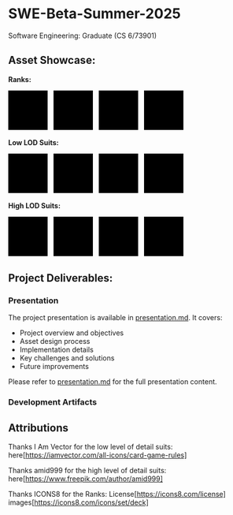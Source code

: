 # SWE-Beta-Summer-2025
Software Engineering: Graduate (CS 6/73901)

## Asset Showcase:

<style>
img.color-adjust {
  filter: brightness(0);
}
</style>

**Ranks:**

<p align="left">
  <img src="p5-cards/assets/rank/jack.png" alt="Jack" width="80" height="80" style="margin-right: 8px;" class="color-adjust"/>
  <img src="p5-cards/assets/rank/joker.png" alt="Joker" width="80" height="80" style="margin-right: 8px;" class="color-adjust"/>
  <img src="p5-cards/assets/rank/king.png" alt="King" width="80" height="80" style="margin-right: 8px;" class="color-adjust"/>
  <img src="p5-cards/assets/rank/queen.png" alt="Queen" width="80" height="80" style="margin-right: 8px;" class="color-adjust"/>
</p>

**Low LOD Suits:**

<p align="left">
  <img src="p5-cards/assets/suits/club.png" alt="Club" width="80" height="80" style="margin-right: 8px;" class="color-adjust"/>
  <img src="p5-cards/assets/suits/diamond.png" alt="Diamond" width="80" height="80" style="margin-right: 8px;" class="color-adjust"/>
  <img src="p5-cards/assets/suits/heart.png" alt="Heart" width="80" height="80" style="margin-right: 8px;" class="color-adjust"/>
  <img src="p5-cards/assets/suits/spade.png" alt="Spade" width="80" height="80" style="margin-right: 8px;" class="color-adjust"/>
</p>

**High LOD Suits:**

<p align="left">
  <img src="p5-cards/assets/suits/club_detail.png" alt="Detailed Club" width="80" height="80" style="margin-right: 8px;" class="color-adjust"/>
  <img src="p5-cards/assets/suits/diamond_detail.png" alt="Detailed Diamond" width="80" height="80" style="margin-right: 8px;" class="color-adjust"/>
  <img src="p5-cards/assets/suits/heart_detail.png" alt="Detailed Heart" width="80" height="80" style="margin-right: 8px;" class="color-adjust"/>
  <img src="p5-cards/assets/suits/spade_detail.png" alt="Detailed Spade" width="80" height="80" style="margin-right: 8px;" class="color-adjust"/>
</p>

## Project Deliverables:

### Presentation

The project presentation is available in [presentation.md](presentation.md). It covers:

- Project overview and objectives
- Asset design process
- Implementation details
- Key challenges and solutions
- Future improvements

Please refer to [presentation.md](presentation.md) for the full presentation content.

### Development Artifacts

## Attributions
Thanks I Am Vector for the low level of detail suits: here[https://iamvector.com/all-icons/card-game-rules]

Thanks amid999 for the high level of detail suits: here[https://www.freepik.com/author/amid999]

Thanks ICONS8 for the Ranks: License[https://icons8.com/license]
images[https://icons8.com/icons/set/deck]